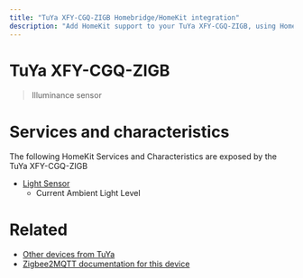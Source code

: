 ```yaml
---
title: "TuYa XFY-CGQ-ZIGB Homebridge/HomeKit integration"
description: "Add HomeKit support to your TuYa XFY-CGQ-ZIGB, using Homebridge, Zigbee2MQTT and homebridge-z2m."
---
```

<!---
This file has been GENERATED using src/docgen/docgen.ts
DO NOT EDIT THIS FILE MANUALLY!
-->
# TuYa XFY-CGQ-ZIGB
> Illuminance sensor


# Services and characteristics
The following HomeKit Services and Characteristics are exposed by
the TuYa XFY-CGQ-ZIGB

* [Light Sensor](../../sensors.md)
  * Current Ambient Light Level


# Related
* [Other devices from TuYa](../index.md#tuya)
* [Zigbee2MQTT documentation for this device](https://www.zigbee2mqtt.io/devices/XFY-CGQ-ZIGB.html)